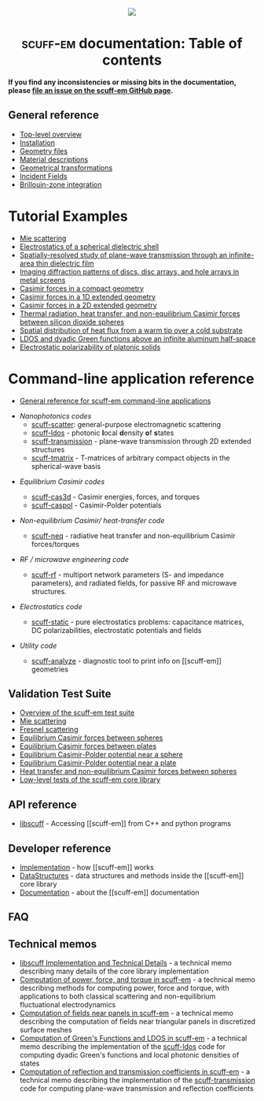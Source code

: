 <p align="center"><img align="center" src="img/scuffEMLogo.png"></p>

<p align="center"><h1 align="center">
 <span class="SmallCaps">scuff-em</span> documentation: Table of contents
</h1> 
</p>

**If you find any inconsistencies or missing bits in the documentation, please
  [file an issue on the <span class="SC">scuff-em</span> GitHub page][GitHub].**

## General reference

* [Top-level overview](reference/TopLevel.md)
* [Installation](reference/Installing.md)
* [Geometry files](reference/Geometries.md)
* [Material descriptions](reference/Materials.md)
* [Geometrical transformations](reference/Transformations.md)
* [Incident Fields](reference/IncidentFields.md)
* [Brillouin-zone integration](reference/BrillouinZoneIntegration.md)

# Tutorial Examples

* [Mie scattering](examples/MieScattering/MieScattering.md)
* [Electrostatics of a spherical dielectric shell](examples/DielectricShell/DielectricShell.md)
* [Spatially-resolved study of plane-wave transmission through an infinite-area thin dielectric film](examples/ThinFilm/ThinFilm.md)
* [Imaging diffraction patterns of discs, disc arrays, and hole arrays in metal screens](examples/DiffractionPatterns/DiffractionPatterns.md)
* [Casimir forces in a compact geometry](examples/CubeTorus.md)
* [Casimir forces in a 1D extended geometry](examples/SiliconBeams/SiliconBeams.md)
* [Casimir forces in a 2D extended geometry](examples/SiliconSlabs/SiliconSlabs.md)
* [Thermal radiation, heat transfer, and non-equilibrium Casimir forces between silicon dioxide spheres](examples/SiO2Spheres/SiO2Spheres.md)
* [Spatial distribution of heat flux from a warm tip over a cold substrate](examples/TipSubstrate/TipSubstrate.md)
* [LDOS and dyadic Green functions above an infinite aluminum half-space](examples/HalfSpaceLDOS/HalfSpaceLDOS.md)
* [Electrostatic polarizability of platonic solids](examples/PlatonicSolids/PlatonicSolids.md)

# Command-line application reference

* [General reference for <span class="SC">scuff-em</span> command-line applications][GeneralReference]

+ *Nanophotonics codes*
    + [<span class="SC">scuff-scatter</span>][scuff-scatter]: general-purpose electromagnetic scattering
    + [<span class="SC">scuff-ldos</span>][scuff-ldos]                  - photonic **l**ocal **d**ensity **o**f **s**tates
    + [<span class="SC">scuff-transmission</span>][scuff-transmission]  - plane-wave transmission through 2D extended structures
    + [<span class="SC">scuff-tmatrix</span>][scuff-tmatrix]            - T-matrices of arbitrary compact objects in the spherical-wave basis  

* *Equilibrium Casimir codes*
    + [<span class="SC">scuff-cas3d</span>][scuff-cas3D]   - Casimir energies, forces, and torques
    + [<span class="SC">scuff-caspol</span>][scuff-caspol] - Casimir-Polder potentials
       
* *Non-equilibrium Casimir/ heat-transfer code*
    + [<span class="SC">scuff-neq</span>][scuff-neq]       - radiative heat transfer and non-equilibrium Casimir forces/torques
  
* *RF / microwave engineering code*
    + [<span class="SC">scuff-rf</span>][scuff-RF]         - multiport network parameters
                                     (S- and impedance parameters),
                                     and radiated fields, for passive RF
                                     and microwave structures.

* *Electrostatics code*

    + [<span class="SC">scuff-static</span>][scuff-static] - pure electrostatics problems:
                                     capacitance matrices, DC polarizabilities,
                                     electrostatic potentials and fields

* *Utility code*
    + [<span class="SC">scuff-analyze</span>][scuff-analyze] - diagnostic tool to print info on [[scuff-em]] geometries

## Validation Test Suite

* [Overview of the <span class="CodeName">scuff-em</span> test suite](tests/Overview.md)
* [Mie scattering](tests/MieScattering/MieScattering.md)
* [Fresnel scattering](tests/FresnelScattering/FresnelScattering.md)
* [Equilibrium Casimir forces between spheres](tests/CasimirSpheres/CasimirSpheres.md)
* [Equilibrium Casimir forces between plates](tests/CasimirPlates/CasimirPlates.md)
* [Equilibrium Casimir-Polder potential near a sphere](tests/CPSphere/CPSphere.md)
* [Equilibrium Casimir-Polder potential near a plate](tests/CPPlate/CPPlate.md)
* [Heat transfer and non-equilibrium Casimir forces between spheres](tests/NEQSpheres/NEQSpheres.md)
* [Low-level tests of the <span class="CodeName">scuff-em</span> core library](tests/libscuff/libscuff.md)

## API reference

* [<span class="SC">libscuff</span>][libscuff] - Accessing [[scuff-em]] from C++ and python programs

## Developer reference

* [Implementation][Implementation] - how [[scuff-em]] works
* [DataStructures][DataStructures] - data structures and methods inside the [[scuff-em]] core library
* [Documentation][Documentation]   - about the [[scuff-em]] documentation

## FAQ

## Technical memos

* [<span class="SC">libscuff</span> Implementation and Technical Details](tex/lsInnards.pdf) - a technical memo describing many details of the core library implementation
* [Computation of power, force, and torque in <span class="SC">scuff-em</span>](tex/PFT.pdf) - a technical memo describing methods for computing power, force and torque, with applications to both classical scattering and non-equilibrium fluctuational electrodynamics
* [Computation of fields near panels in <span class="SC">scuff-em</span>](tex/NearFields.pdf) - a technical memo describing the computation of fields near triangular panels in discretized surface meshes
* [Computation of Green's Functions and LDOS in <span class="SC">scuff-em</span>](tex/scuff-ldos.pdf) - a technical memo describing the implementation of the [<span class="SC">scuff-ldos</span>](applications/scuff-ldos) code for computing dyadic Green's functions and local photonic densities of states
* [Computation of reflection and transmission coefficients in <span class="SC">scuff-em</span>](tex/scuff-transmission.pdf) - a technical memo describing the implementation of the [<span class="SC">scuff-transmission</span>](applications/scuff-transmission) code for computing plane-wave transmission and reflection coefficients

[scuffEMLogo]:        img/scuffEMLogo.png
[GeneralReference]:   applications/GeneralReference.md
[scuff-scatter]:      applications/scuff-scatter/scuff-scatter.md
[scuff-ldos]:         applications/scuff-ldos/scuff-ldos.md
[scuff-transmission]: applications/scuff-transmission/scuff-transmission.md
[scuff-tmatrix]:      applications/scuff-tmatrix/scuff-tmatrix.md
[scuff-cas3D]:        applications/scuff-cas3D/scuff-cas3D.md
[scuff-caspol]:       applications/scuff-caspol/scuff-caspol.md
[scuff-neq]:          applications/scuff-neq/scuff-neq.md
[scuff-RF]:           applications/scuff-RF/scuff-RF.md
[scuff-static]:       applications/scuff-static/scuff-static.md
[scuff-analyze]:      applications/scuff-analyze/scuff-analyze.md
[libscuff]:           API/libscuff.md
[Implementation]:     forDevelopers/Implementation.md
[DataStructures]:     forDevelopers/DataStructures.md
[Documentation]:      forDevelopers/Documentation.md
[GitHub]:             https://github.com/HomerReid/scuff-em/
